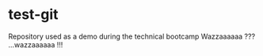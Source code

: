 # test-git
Repository used as a demo during the technical bootcamp
Wazzaaaaaa ???
      ...wazzaaaaaa !!!
